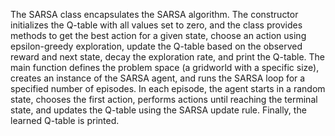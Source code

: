 The SARSA class encapsulates the SARSA algorithm. The constructor initializes the Q-table with all values set to zero, and the class provides methods to get the best action for a given state, choose an action using epsilon-greedy exploration, update the Q-table based on the observed reward and next state, decay the exploration rate, and print the Q-table.
The main function defines the problem space (a gridworld with a specific size), creates an instance of the SARSA agent, and runs the SARSA loop for a specified number of episodes. In each episode, the agent starts in a random state, chooses the first action, performs actions until reaching the terminal state, and updates the Q-table using the SARSA update rule. Finally, the learned Q-table is printed.
